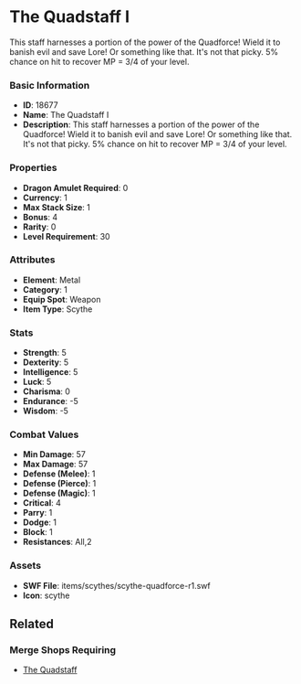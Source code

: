 # The Quadstaff I

This staff harnesses a portion of the power of the Quadforce! Wield it to banish evil and save Lore! Or something like that. It's not that picky. 5% chance on hit to recover MP = 3/4 of your level.

### Basic Information

- **ID**: 18677
- **Name**: The Quadstaff I
- **Description**: This staff harnesses a portion of the power of the Quadforce! Wield it to banish evil and save Lore! Or something like that. It&#039;s not that picky. 5% chance on hit to recover MP = 3/4 of your level.

### Properties

- **Dragon Amulet Required**: 0
- **Currency**: 1
- **Max Stack Size**: 1
- **Bonus**: 4
- **Rarity**: 0
- **Level Requirement**: 30

### Attributes

- **Element**: Metal
- **Category**: 1
- **Equip Spot**: Weapon
- **Item Type**: Scythe

### Stats

- **Strength**: 5
- **Dexterity**: 5
- **Intelligence**: 5
- **Luck**: 5
- **Charisma**: 0
- **Endurance**: -5
- **Wisdom**: -5

### Combat Values

- **Min Damage**: 57
- **Max Damage**: 57
- **Defense (Melee)**: 1
- **Defense (Pierce)**: 1
- **Defense (Magic)**: 1
- **Critical**: 4
- **Parry**: 1
- **Dodge**: 1
- **Block**: 1
- **Resistances**: All,2

### Assets

- **SWF File**: items/scythes/scythe-quadforce-r1.swf
- **Icon**: scythe

## Related

### Merge Shops Requiring

- [The Quadstaff](../merge-shops/302-the-quadstaff.md)

